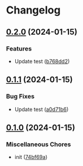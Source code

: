 # Changelog

## [0.2.0](https://github.com/Mogyuchi/gh-test-2/compare/v0.1.1...v0.2.0) (2024-01-15)


### Features

* Update test ([b768dd2](https://github.com/Mogyuchi/gh-test-2/commit/b768dd25d81842187df1932ad2fd27c83ca3b99c))

## [0.1.1](https://github.com/Mogyuchi/gh-test-2/compare/v0.1.0...v0.1.1) (2024-01-15)


### Bug Fixes

* Update test ([a0d71b6](https://github.com/Mogyuchi/gh-test-2/commit/a0d71b63dbfc00026ab3af68b59c7c98475640bb))

## [0.1.0](https://github.com/Mogyuchi/gh-test-2/compare/v0.1.0...v0.1.0) (2024-01-15)


### Miscellaneous Chores

* init ([74bf69a](https://github.com/Mogyuchi/gh-test-2/commit/74bf69a5aa2b61a5cbf7e4541fbc77a951466b00))
